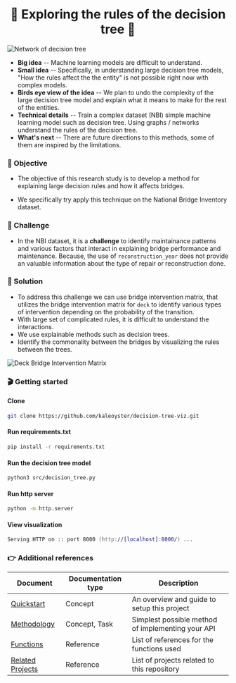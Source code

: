 <h1 align='center'>
 🌲 Exploring the rules of the decision tree 🌲
</h1>

![Network of decision tree]()

- **Big idea** -- Machine learning models are difficult to understand. 
- **Small idea** -- Specifically, in understanding large decision tree models, "How the rules affect the the entity" is not possible right now with complex models.
- **Birds eye view of the idea** --  We plan to undo the complexity of the large decision tree model and explain what it means to make for the rest of the entities.
- **Technical details** --  Train a complex dataset (NBI) simple machine learning model such as decision tree. Using graphs / networks understand the rules of the decision tree.
- **What's next** -- There are future directions to this methods, some of them are inspired by the limitations.

### 🎯 Objective
- The objective of this research study is to develop a method for explaining large decision rules and how it affects bridges. 
* We specifically try apply this technique on the National Bridge Inventory dataset.

### 💪 Challenge
- In the NBI dataset, it is a **challenge** to identify maintainance patterns and various factors that interact in explaining bridge performance and maintenance. Because, the use of `reconstruction_year` does not provide an valuable information about the type of repair or reconstruction done.

### 🧪 Solution
- To address this challenge we can use bridge intervention matrix, that utilizes the bridge intervention matrix for `deck` to identify various types of intervention depending on the probability of the transition.
- With large set of complicated rules, it is difficult to understand the interactions.
- We use explainable methods such as decision trees.
- Identify the commonality between the bridges by visualizing the rules between the trees.

![Deck Bridge Intervention Matrix]()

### 🎬 Getting started


####  Clone
```zsh
git clone https://github.com/kaleoyster/decision-tree-viz.git
```

#### Run requirements.txt

```zsh
pip install -r requirements.txt
```

#### Run the decision tree model

```zsh
python3 src/decision_tree.py
```

#### Run http server 

```zsh
python -m http.server
```

#### View visualization

```zsh
Serving HTTP on :: port 8000 (http://[localhost]:8000/) ...
```

### 👉 Additional references
| Document      | Documentation type | Description |
| ------------- | ------------------ | ----------- |
| [Quickstart](docs/quickstart.md) | Concept | An overview and guide to setup this project |
| [Methodology](docs/methodology.md) | Concept, Task | Simplest possible method of implementing your API |
| [Functions](docs/functions.md) | Reference | List of references for the functions used|
| [Related Projects](docs/related-projects.md) | Reference | List of projects related to this repository |

